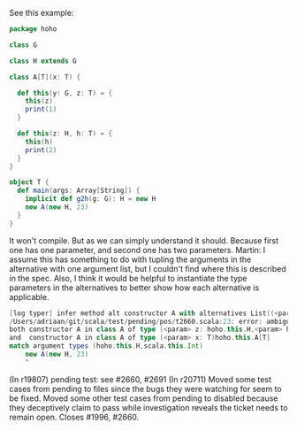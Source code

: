 See this example:
```scala
package hoho

class G

class H extends G

class A[T](x: T) {

  def this(y: G, z: T) = {
    this(z)
    print(1)
  }

  def this(z: H, h: T) = {
    this(h)
    print(2)
  }
}

object T {
  def main(args: Array[String]) {
    implicit def g2h(g: G): H = new H
    new A(new H, 23)
  }
}
```
It won't compile. But as we can simply understand it should. Because first one has one parameter, and second one has two parameters.
Martin: I assume this has something to do with tupling the arguments in the alternative with one argument list, but I couldn't find where this is described in the spec. Also, I think it would be helpful to instantiate the type parameters in the alternatives to better show how each alternative is applicable.


```scala
[log typer] infer method alt constructor A with alternatives List((<param> z: hoho.this.H,<param> h: T)hoho.this.A[T], (<param> y: hoho.this.G,<param> z: T)hoho.this.A[T], (<param> x: T)hoho.this.A[T]), argtpes = List(hoho.this.H, scala.this.Int), pt = ?
/Users/adriaan/git/scala/test/pending/pos/t2660.scala:23: error: ambiguous reference to overloaded definition,
both constructor A in class A of type (<param> z: hoho.this.H,<param> h: T)hoho.this.A[T]
and  constructor A in class A of type (<param> x: T)hoho.this.A[T]
match argument types (hoho.this.H,scala.this.Int)
    new A(new H, 23)
    ^
```
(In r19807) pending test: see #2660, #2691
(In r20711) Moved some test cases from pending to files since the bugs they
were watching for seem to be fixed.  Moved some other test cases
from pending to disabled because they deceptively claim to pass
while investigation reveals the ticket needs to remain open.
Closes #1996, #2660.
